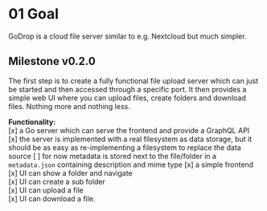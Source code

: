# 01 Goal

GoDrop is a cloud file server similar to e.g. Nextcloud but much simpler.

## Milestone v0.2.0

The first step is to create a fully functional file upload server which can just
be started and then accessed through a specific port. It then provides a simple 
web UI where you can upload files, create folders and download files. 
Nothing more and nothing less.

__Functionality:__  
[x] a Go server which can serve the frontend and provide a GraphQL API  
[x] the server is implemented with a real filesystem as data storage, 
but it should be as easy as re-implementing a filesystem to replace the data source
[ ] for now metadata is stored next to the file/folder in a `metadata.json` containing description and mime type
[x] a simple frontend  
[x] UI can show a folder and navigate  
[x] UI can create a sub folder  
[x] UI can upload a file  
[x] UI can download a file.  

